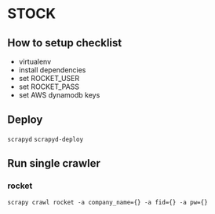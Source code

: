 # STOCK

## How to setup checklist
- virtualenv
- install dependencies
- set ROCKET_USER
- set ROCKET_PASS
- set AWS dynamodb keys

## Deploy
`scrapyd`
`scrapyd-deploy`

## Run single crawler
### rocket
`scrapy crawl rocket -a company_name={} -a fid={} -a pw={}`
